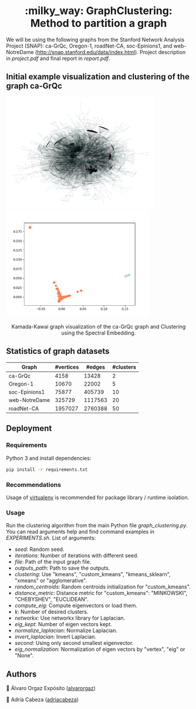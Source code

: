 <h1 align="center">:milky_way: GraphClustering: Method to partition a graph </h1>

We will be using the following graphs from the Stanford Network Analysis Project (SNAP): ca-GrQc, Oregon-1, roadNet-CA, soc-Epinions1, and web-NotreDame (http://snap.stanford.edu/data/index.html). Project description in *project.pdf* and final report in *report.pdf*. 

## Initial example visualization and clustering of the graph ca-GrQc
<p float="center">
  <img src="docs/images/ca-GrQc_kamada_kawai_graph_colormap2clusters.png" width="405"/>
  <img src="docs/images/ca-GrQcSpectralClustering2D.png" width="390"/> 
</p>
<p align="center"> Kamada-Kawai graph visualization of the ca-GrQc graph and Clustering using the Spectral Embedding. </p>

## Statistics of graph datasets
| Graph         | #vertices | #edges  | #clusters |
|---------------|-----------|---------|-----------|
| ca-GrQc       | 4158      | 13428   | 2         |
| Oregon-1      | 10670     | 22002   | 5         |
| soc-Epinions1 | 75877     | 405739  | 10        |
| web-NotreDame | 325729    | 1117563 | 20        |
| roadNet-CA    | 1957027   | 2760388 | 50        |
 
## Deployment

### Requirements
Python 3 and install dependencies:
```bash
pip install -r requirements.txt
```

### Recommendations
Usage of [virtualenv](https://realpython.com/blog/python/python-virtual-environments-a-primer/) is recommended for package library / runtime isolation.

### Usage
Run the clustering algorithm from the main Python file *graph_clustering.py*. You can read arguments help and find command examples in *EXPERIMENTS.sh*. List of arguments:

- *seed*: Random seed.
- *iterations*: Number of iterations with different seed.
- *file*: Path of the input graph file.
- *outputs_path*: Path to save the outputs.
- *clustering*: Use "kmeans", "custom_kmeans", "kmeans_sklearn", "xmeans" or "agglomerative".
- *random_centroids*: Random centroids initialization for "custom_kmeans".
- *distance_metric*: Distance metric for "custom_kmeans": "MINKOWSKI", "CHEBYSHEV", "EUCLIDEAN".
- *compute_eig*: Compute eigenvectors or load them.
- *k*: Number of desired clusters.
- *networkx*: Use networkx library for Laplacian.
- *eig_kept*: Number of eigen vectors kept.
- *normalize_laplacian*: Normalize Laplacian.
- *invert_laplacian*: Invert Laplacian.
- *second*: Using only second smallest eigenvector.
- *eig_normalization*: Normalization of eigen vectors by "vertex", "eig" or "None".

## Authors

👤 Álvaro Orgaz Expósito ([alvarorgaz](https://github.com/alvarorgaz))

👤 Adrià Cabeza ([adriacabeza](https://github.com/adriacabeza))
